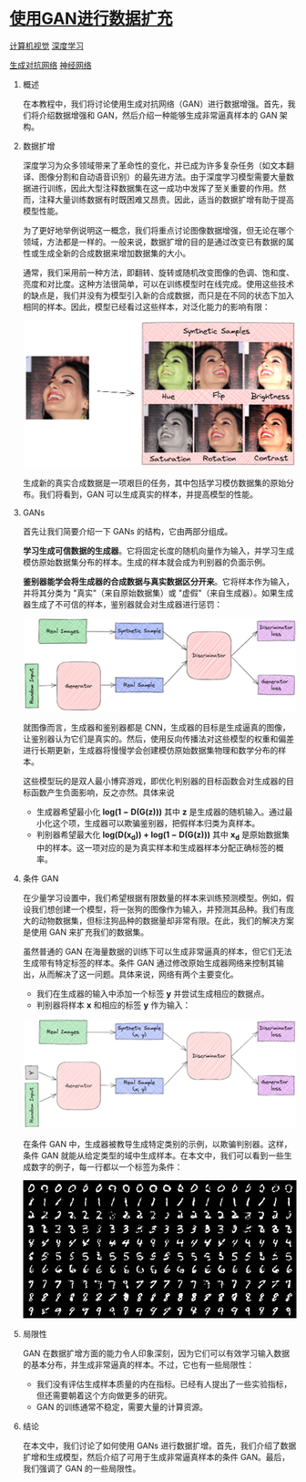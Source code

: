 # [使用GAN进行数据扩充](https://www.baeldung.com/cs/ml-gan-data-augmentation)

[计算机视觉](https://www.baeldung.com/cs/category/ai/computer-vision) [深度学习](https://www.baeldung.com/cs/category/ai/deep-learning)

[生成对抗网络](https://www.baeldung.com/cs/tag/gan) [神经网络](https://www.baeldung.com/cs/tag/neural-networks)

1. 概述

    在本教程中，我们将讨论使用生成对抗网络（GAN）进行数据增强。首先，我们将介绍数据增强和 GAN，然后介绍一种能够生成非常逼真样本的 GAN 架构。

2. 数据扩增

    深度学习为众多领域带来了革命性的变化，并已成为许多复杂任务（如文本翻译、图像分割和自动语音识别）的最先进方法。由于深度学习模型需要大量数据进行训练，因此大型注释数据集在这一成功中发挥了至关重要的作用。然而，注释大量训练数据有时既困难又昂贵。因此，适当的数据扩增有助于提高模型性能。

    为了更好地举例说明这一概念，我们将重点讨论图像数据增强，但无论在哪个领域，方法都是一样的。一般来说，数据扩增的目的是通过改变已有数据的属性或生成全新的合成数据来增加数据集的大小。

    通常，我们采用前一种方法，即翻转、旋转或随机改变图像的色调、饱和度、亮度和对比度。这种方法很简单，可以在训练模型时在线完成。使用这些技术的缺点是，我们并没有为模型引入新的合成数据，而只是在不同的状态下加入相同的样本。因此，模型已经看过这些样本，对泛化能力的影响有限：

    ![增强](pic/augmentation.webp)

    生成新的真实合成数据是一项艰巨的任务，其中包括学习模仿数据集的原始分布。我们将看到，GAN 可以生成真实的样本，并提高模型的性能。

3. GANs

    首先让我们简要介绍一下 GANs 的结构，它由两部分组成。

    **学习生成可信数据的生成器**。它将固定长度的随机向量作为输入，并学习生成模仿原始数据集分布的样本。生成的样本就会成为判别器的负面示例。

    **鉴别器能学会将生成器的合成数据与真实数据区分开来**。它将样本作为输入，并将其分类为 "真实"（来自原始数据集）或 "虚假"（来自生成器）。如果生成器生成了不可信的样本，鉴别器就会对生成器进行惩罚：

    ![gan](pic/gan-1024x352.webp)

    就图像而言，生成器和鉴别器都是 CNN，生成器的目标是生成逼真的图像，让鉴别器认为它们是真实的。然后，使用反向传播法对这些模型的权重和偏差进行长期更新，生成器将慢慢学会创建模仿原始数据集物理和数学分布的样本。

    这些模型玩的是双人最小博弈游戏，即优化判别器的目标函数会对生成器的目标函数产生负面影响，反之亦然。具体来说

    - 生成器希望最小化 $\mathbf{log(1 - D(G(z)))}$ 其中 $\mathbf{z}$ 是生成器的随机输入。通过最小化这个项，生成器可以欺骗鉴别器，把假样本归类为真样本。
    - 判别器希望最大化 $\mathbf{log(D(x_{d})) + log(1 - D(G(z)))}$ 其中 $\mathbf{x_{d}}$ 是原始数据集中的样本。这一项对应的是为真实样本和生成器样本分配正确标签的概率。

4. 条件 GAN

    在少量学习设置中，我们希望根据有限数量的样本来训练预测模型。例如，假设我们想创建一个模型，将一张狗的图像作为输入，并预测其品种。我们有庞大的动物数据集，但标注狗品种的数据量却非常有限。在此，我们的解决方案是使用 GAN 来扩充我们的数据集。

    虽然普通的 GAN 在海量数据的训练下可以生成非常逼真的样本，但它们无法生成带有特定标签的样本。条件 GAN 通过修改原始生成器网络来控制其输出，从而解决了这一问题。具体来说，网络有两个主要变化。

    - 我们在生成器的输入中添加一个标签 $\mathbf{y}$ 并尝试生成相应的数据点。
    - 判别器将样本 $\mathbf{x}$ 和相应的标签 $\mathbf{y}$ 作为输入：

    ![cgan](pic/cgan-1024x413.webp)

    在条件 GAN 中，生成器被教导生成特定类别的示例，以欺骗判别器。这样，条件 GAN 就能从给定类型的域中生成样本。在本文中，我们可以看到一些生成数字的例子，每一行都以一个标签为条件：

    ![mnist](pic/mnist.webp)

5. 局限性

    GAN 在数据扩增方面的能力令人印象深刻，因为它们可以有效学习输入数据的基本分布，并生成非常逼真的样本。不过，它也有一些局限性：

    - 我们没有评估生成样本质量的内在指标。已经有人提出了一些实验指标，但还需要朝着这个方向做更多的研究。
    - GAN 的训练通常不稳定，需要大量的计算资源。

6. 结论

    在本文中，我们讨论了如何使用 GANs 进行数据扩增。首先，我们介绍了数据扩增和生成模型，然后介绍了可用于生成非常逼真样本的条件 GAN。最后，我们强调了 GAN 的一些局限性。
